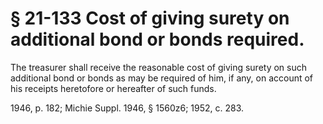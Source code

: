 # § 21-133 Cost of giving surety on additional bond or bonds required.

<p>The treasurer shall receive the reasonable cost of giving surety on such additional bond or bonds as may be required of him, if any, on account of his receipts heretofore or hereafter of such funds.</p><p>1946, p. 182; Michie Suppl. 1946, § 1560z6; 1952, c. 283.</p>